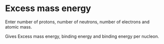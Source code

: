 # Excess mass energy

Enter number of protons, number of neutrons, number of electrons and atomic mass.

Gives Excess mass energy, binding energy and binding energy per nucleon.
